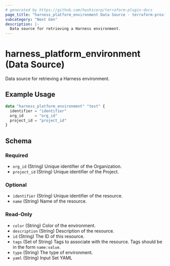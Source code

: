 ```yaml
---
# generated by https://github.com/hashicorp/terraform-plugin-docs
page_title: "harness_platform_environment Data Source - terraform-provider-harness"
subcategory: "Next Gen"
description: |-
  Data source for retrieving a Harness environment.
---
```


# harness_platform_environment (Data Source)

Data source for retrieving a Harness environment.

## Example Usage

```terraform
data "harness_platform_environment" "test" {
  identifier = "identifier"
  org_id     = "org_id"
  project_id = "project_id"
}
```

<!-- schema generated by tfplugindocs -->
## Schema

### Required

- `org_id` (String) Unique identifier of the Organization.
- `project_id` (String) Unique identifier of the Project.

### Optional

- `identifier` (String) Unique identifier of the resource.
- `name` (String) Name of the resource.

### Read-Only

- `color` (String) Color of the environment.
- `description` (String) Description of the resource.
- `id` (String) The ID of this resource.
- `tags` (Set of String) Tags to associate with the resource. Tags should be in the form `name:value`.
- `type` (String) The type of environment.
- `yaml` (String) Input Set YAML



